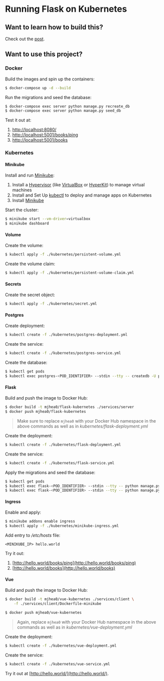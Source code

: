 # Running Flask on Kubernetes

## Want to learn how to build this?

Check out the [post](https://testdriven.io/running-flask-on-kubernetes).

## Want to use this project?

### Docker

Build the images and spin up the containers:

```sh
$ docker-compose up -d --build
```

Run the migrations and seed the database:

```sh
$ docker-compose exec server python manage.py recreate_db
$ docker-compose exec server python manage.py seed_db
```

Test it out at:

1. [http://localhost:8080/](http://localhost:8080/)
1. [http://localhost:5001/books/ping](http://localhost:5001/books/ping)
1. [http://localhost:5001/books](http://localhost:5001/books)

### Kubernetes

#### Minikube

Install and run [Minikube](https://kubernetes.io/docs/setup/minikube/):

1. Install a [Hypervisor](https://kubernetes.io/docs/tasks/tools/install-minikube/#install-a-hypervisor) (like [VirtualBox](https://www.virtualbox.org/wiki/Downloads) or [HyperKit](https://github.com/moby/hyperkit)) to manage virtual machines
1. Install and Set Up [kubectl](https://kubernetes.io/docs/tasks/tools/install-kubectl/) to deploy and manage apps on Kubernetes
1. Install [Minikube](https://github.com/kubernetes/minikube/releases)

Start the cluster:

```sh
$ minikube start --vm-driver=virtualbox
$ minikube dashboard
```

#### Volume

Create the volume:

```sh
$ kubectl apply -f ./kubernetes/persistent-volume.yml
```

Create the volume claim:

```sh
$ kubectl apply -f ./kubernetes/persistent-volume-claim.yml
```

#### Secrets

Create the secret object:

```sh
$ kubectl apply -f ./kubernetes/secret.yml
```

#### Postgres

Create deployment:

```sh
$ kubectl create -f ./kubernetes/postgres-deployment.yml
```

Create the service:

```sh
$ kubectl create -f ./kubernetes/postgres-service.yml
```

Create the database:

```sh
$ kubectl get pods
$ kubectl exec postgres-<POD_IDENTIFIER> --stdin --tty -- createdb -U postgres books
```

#### Flask

Build and push the image to Docker Hub:

```sh
$ docker build -t mjhea0/flask-kubernetes ./services/server
$ docker push mjhea0/flask-kubernetes
```

> Make sure to replace `mjhea0` with your Docker Hub namespace in the above commands as well as in *kubernetes/flask-deployment.yml*

Create the deployment:

```sh
$ kubectl create -f ./kubernetes/flask-deployment.yml
```

Create the service:

```sh
$ kubectl create -f ./kubernetes/flask-service.yml
```

Apply the migrations and seed the database:

```sh
$ kubectl get pods
$ kubectl exec flask-<POD_IDENTIFIER> --stdin --tty -- python manage.py recreate_db
$ kubectl exec flask-<POD_IDENTIFIER> --stdin --tty -- python manage.py seed_db
```

#### Ingress

Enable and apply:

```sh
$ minikube addons enable ingress
$ kubectl apply -f ./kubernetes/minikube-ingress.yml
```

Add entry to */etc/hosts* file:

```
<MINIKUBE_IP> hello.world
```

Try it out:

1. [http://hello.world/books/ping](http://hello.world/books/ping)
1. [http://hello.world/books](http://hello.world/books)


#### Vue

Build and push the image to Docker Hub:

```sh
$ docker build -t mjhea0/vue-kubernetes ./services/client \
    -f ./services/client/Dockerfile-minikube

$ docker push mjhea0/vue-kubernetes
```

> Again, replace `mjhea0` with your Docker Hub namespace in the above commands as well as in *kubernetes/vue-deployment.yml*

Create the deployment:

```sh
$ kubectl create -f ./kubernetes/vue-deployment.yml
```

Create the service:

```sh
$ kubectl create -f ./kubernetes/vue-service.yml
```

Try it out at [http://hello.world/](http://hello.world/).
